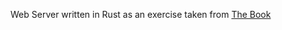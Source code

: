 Web Server written in Rust as an exercise taken from [The Book](https://doc.rust-lang.org/book/ch20-00-final-project-a-web-server.html)
